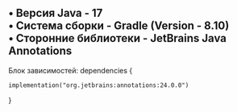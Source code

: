 • Версия Java - 17\
• Система сборки - Gradle (Version - 8.10)\
• Сторонние библиотеки - JetBrains Java Annotations
-
Блок зависимостей:
dependencies {

    implementation("org.jetbrains:annotations:24.0.0")

}
